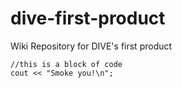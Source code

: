 # dive-first-product
Wiki Repository for DIVE's first product 

````
//this is a block of code
cout << "Smoke you!\n";
````
